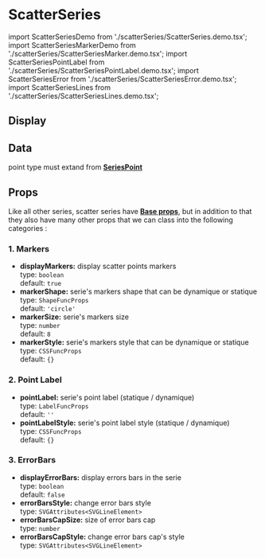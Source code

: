 # ScatterSeries

import ScatterSeriesDemo from './scatterSeries/ScatterSeries.demo.tsx';
import ScatterSeriesMarkerDemo from './scatterSeries/ScatterSeriesMarker.demo.tsx';
import ScatterSeriesPointLabel from './scatterSeries/ScatterSeriesPointLabel.demo.tsx';
import ScatterSeriesError from './scatterSeries/ScatterSeriesError.demo.tsx';
import ScatterSeriesLines from './scatterSeries/ScatterSeriesLines.demo.tsx';

## Display

<ScatterSeriesDemo/>

## Data

point type must extand from **[SeriesPoint](./000_intro.md/#data)**

## Props

Like all other series, scatter series have **[Base props](./000_intro.md/#base-props)**, but in addition to that they also have many other props that we can class into the following categories :

### 1. Markers

- **displayMarkers:** display scatter points markers<br />
  type: `boolean`<br/>
  default: `true`
- **markerShape:** serie's markers shape that can be dynamique or statique<br />
  type: `ShapeFuncProps`<br/>
  default: `'circle'`
- **markerSize:** serie's markers size<br />
  type: `number`<br/>
  default: `8`
- **markerStyle:** serie's markers style that can be dynamique or statique<br />
  type: `CSSFuncProps`<br/>
  default: `{}`

<ScatterSeriesMarkerDemo/>

### 2. Point Label

- **pointLabel:** serie's point label (statique / dynamique)<br />
  type: `LabelFuncProps`<br/>
  default: `''`
- **pointLabelStyle:** serie's point label style (statique / dynamique)<br />
  type: `CSSFuncProps`<br/>
  default: `{}`

<ScatterSeriesPointLabel/>

### 3. ErrorBars

- **displayErrorBars:** display errors bars in the serie<br />
  type: `boolean`<br/>
  default: `false`
- **errorBarsStyle:** change error bars style<br />
  type: `SVGAttributes<SVGLineElement>`<br/>
- **errorBarsCapSize:** size of error bars cap<br />
  type: `number`<br/>
- **errorBarsCapStyle:** change error bars cap's style<br />
  type: `SVGAttributes<SVGLineElement>`<br/>

<ScatterSeriesError/>

<!-- ### 4. Lines -->
<!--
  todo: next release
- **displayLines:** display line between scatter series points<br />
  type: `boolean`<br/>
  default: `false`
- **lineStyle:** change line between scatter series points (statique / dynamique)<br />
  type: `CSSFuncProps`<br/>
  default: `false`

<ScatterSeriesLines/>
-->

